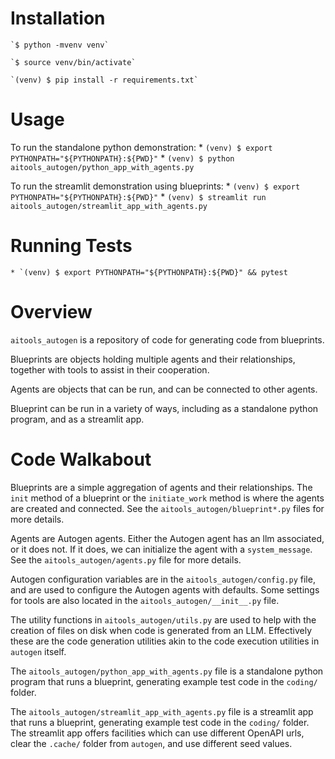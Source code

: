 # Installation

    `$ python -mvenv venv`

    `$ source venv/bin/activate`
    
    `(venv) $ pip install -r requirements.txt`

# Usage

To run the standalone python demonstration:
    * `(venv) $ export PYTHONPATH="${PYTHONPATH}:${PWD}"`
    * `(venv) $ python aitools_autogen/python_app_with_agents.py`

To run the streamlit demonstration using blueprints:
    * `(venv) $ export PYTHONPATH="${PYTHONPATH}:${PWD}"`
    * `(venv) $ streamlit run aitools_autogen/streamlit_app_with_agents.py` 

# Running Tests

    * `(venv) $ export PYTHONPATH="${PYTHONPATH}:${PWD}" && pytest


# Overview

`aitools_autogen` is a repository of code for generating code from blueprints.

Blueprints are objects holding multiple agents and their relationships,
together with tools to assist in their cooperation.

Agents are objects that can be run, and can be connected to other agents.

Blueprint can be run in a variety of ways, including as a standalone python program,
and as a streamlit app.

# Code Walkabout

Blueprints are a simple aggregation of agents and their relationships.
The `init` method of a blueprint or the `initiate_work` 
method is where the agents are created and connected.
See the `aitools_autogen/blueprint*.py` files for more details.

Agents are Autogen agents.  Either the Autogen agent has an llm associated,
or it does not.  If it does, we can initialize the agent with a `system_message`.
See the `aitools_autogen/agents.py` file for more details.

Autogen configuration variables are in the `aitools_autogen/config.py` file,
and are used to configure the Autogen agents with defaults.  Some settings for 
tools are also located in the `aitools_autogen/__init__.py` file.

The utility functions in `aitools_autogen/utils.py` are used to help with
the creation of files on disk when code is generated from an LLM.
Effectively these are the code generation utilities akin to the code execution
utilities in `autogen` itself.

The `aitools_autogen/python_app_with_agents.py` file is a standalone python program
that runs a blueprint, generating example test code in the `coding/` folder.

The `aitools_autogen/streamlit_app_with_agents.py` file is a streamlit app that
runs a blueprint, generating example test code in the `coding/` folder.
The streamlit app offers facilities which can use different OpenAPI urls,
clear the `.cache/` folder from `autogen`, and use different seed values.

